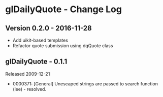 # glDailyQuote - Change Log

## Version 0.2.0 - 2016-11-28
- Add uikit-based templates
- Refactor quote submission using dqQuote class

## glDailyQuote - 0.1.1
Released 2009-12-21
- 0000371: [General] Unescaped strings are passed to search function (lee) - resolved.
